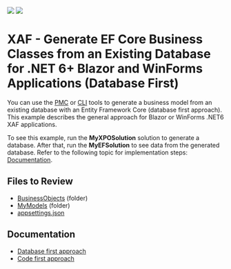 <!-- default badges list -->
[![](https://img.shields.io/badge/Open_in_DevExpress_Support_Center-FF7200?style=flat-square&logo=DevExpress&logoColor=white)](https://supportcenter.devexpress.com/ticket/details/T1134056)
[![](https://img.shields.io/badge/📖_How_to_use_DevExpress_Examples-e9f6fc?style=flat-square)](https://docs.devexpress.com/GeneralInformation/403183)
<!-- default badges end -->
# XAF - Generate EF Core Business Classes from an Existing Database for .NET 6+ Blazor and WinForms Applications (Database First)

You can use the [PMC](https://docs.microsoft.com/en-us/ef/core/cli/powershell) or [CLI](https://docs.microsoft.com/en-us/ef/core/cli/dotnet) tools to generate a business model from an existing database with an Entity Framework Core (database first approach). This example describes the general approach for Blazor or WinForms .NET6 XAF applications.

To see this example, run the **MyXPOSolution** solution to generate a database. After that, run the **MyEFSolution** to see data from the generated database. Refer to the following topic for implementation steps: [Documentation](https://docs.devexpress.com/eXpressAppFramework/402971/business-model-design-orm/business-model-design-with-entity-framework-core/generate-ef-core-business-classes-from-an-existing-database-for-blazor-and-winforms).

## Files to Review

* [BusinessObjects](https://github.com/DevExpress-Examples/XAF_EFCore_How_to_use_existing_base/tree/master/CS/MyEFSolution/MyEFSolution.Module/BusinessObjects) (folder)
* [MyModels](https://github.com/DevExpress-Examples/XAF_EFCore_How_to_use_existing_base/tree/master/CS/MyEFSolution/MyEFSolution.Module/MyModels) (folder)
* [appsettings.json](https://github.com/DevExpress-Examples/XAF_EFCore_How_to_use_existing_base/blob/master/CS/MyEFSolution/MyEFSolution.Blazor.Server/appsettings.json)

## Documentation

* [Database first approach](https://docs.devexpress.com/eXpressAppFramework/402971/business-model-design-orm/business-model-design-with-entity-framework-core/generate-ef-core-business-classes-from-an-existing-database-for-blazor-and-winforms)
* [Code first approach](https://docs.devexpress.com/eXpressAppFramework/402981/getting-started/in-depth-tutorial-blazor/business-model-design/business-model-design-with-ef-core/implement-custom-business-classes-ef-core)
